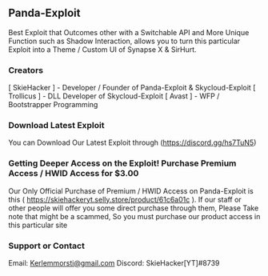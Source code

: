 ## Panda-Exploit 

Best Exploit that Outcomes other with a Switchable API and More Unique Function such as Shadow Interaction, allows you to turn this particular Exploit into a Theme / Custom UI of Synapse X & SirHurt.

### Creators

[ SkieHacker ] - Developer / Founder of Panda-Exploit & Skycloud-Exploit
[ Trollicus  ] - DLL Developer of Skycloud-Exploit
[ Avast ] - WFP / Bootstrapper Programming


### Download Latest Exploit

You can Download Our Latest Exploit through (https://discord.gg/hs7TuN5) 

### Getting Deeper Access on the Exploit! Purchase Premium Access / HWID Access for $3.00
Our Only Official Purchase of Premium / HWID Access on Panda-Exploit is this ( https://skiehackeryt.selly.store/product/61c6a01c ). If our staff or other people will offer you some direct purchase through them, Please Take note that might be a scammed, So you must purchase our product access in this particular site

### Support or Contact
Email: Kerlemmorsti@gmail.com
Discord: SkieHacker[YT]#8739 

